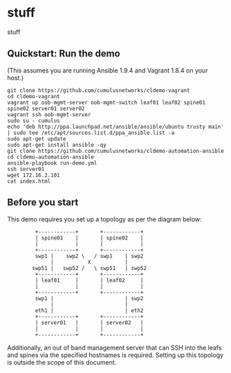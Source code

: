 stuff
================
stuff

Quickstart: Run the demo
------------------------
(This assumes you are running Ansible 1.9.4 and Vagrant 1.8.4 on your host.)

    git clone https://github.com/cumulusnetworks/cldemo-vagrant
    cd cldemo-vagrant
    vagrant up oob-mgmt-server oob-mgmt-switch leaf01 leaf02 spine01 spine02 server01 server02
    vagrant ssh oob-mgmt-server
    sudo su - cumulus
    echo 'deb http://ppa.launchpad.net/ansible/ansible/ubuntu trusty main' | sudo tee /etc/apt/sources.list.d/ppa_ansible.list -a
    sudo apt-get update
    sudo apt-get install ansible -qy
    git clone https://github.com/cumulusnetworks/cldemo-automation-ansible
    cd cldemo-automation-ansible
    ansible-playbook run-demo.yml
    ssh server01
    wget 172.16.2.101
    cat index.html


Before you start
----------------
This demo requires you set up a topology as per the diagram below:

             +------------+       +------------+
             | spine01    |       | spine02    |
             |            |       |            |
             +------------+       +------------+
             swp1 |    swp2 \   / swp1    | swp2
                  |           X           |
            swp51 |   swp52 /   \ swp51   | swp52
             +------------+       +------------+
             | leaf01     |       | leaf02     |
             |            |       |            |
             +------------+       +------------+
             swp1 |                       | swp2
                  |                       |
             eth1 |                       | eth2
             +------------+       +------------+
             | server01   |       | server02   |
             |            |       |            |
             +------------+       +------------+

Additionally, an out of band management server that can SSH into the leafs and
spines via the specified hostnames is required. Setting up this topology is
outside the scope of this document.
